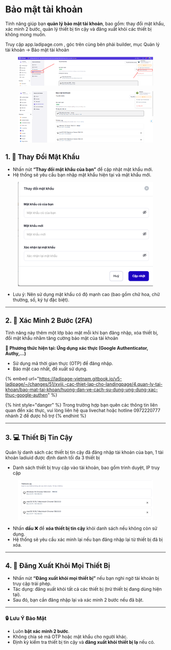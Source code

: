 # Bảo mật tài khoản

Tính năng  giúp bạn **quản lý bảo mật tài khoản**, bao gồm: thay đổi mật khẩu, xác minh 2 bước, quản lý thiết bị tin cậy và đăng xuất khỏi các thiết bị không mong muốn.

Truy cập app.ladipage.com , góc trên cùng bên phải builder, mục Quản lý tài khoản -> Bảo mật tài khoản



<figure><img src="../../../.gitbook/assets/image (3).png" alt=""><figcaption></figcaption></figure>

<figure><img src="../../../.gitbook/assets/image (1) (1).png" alt=""><figcaption></figcaption></figure>

## 1. 🔑 **Thay Đổi Mật Khẩu**

* Nhấn nút **“Thay đổi mật khẩu của bạn”** để cập nhật mật khẩu mới.
* Hệ thống sẽ yêu cầu bạn nhập mật khẩu hiện tại và mật khẩu mới.

<figure><img src="../../../.gitbook/assets/image (5).png" alt=""><figcaption></figcaption></figure>

* Lưu ý: Nên sử dụng mật khẩu có độ mạnh cao (bao gồm chữ hoa, chữ thường, số, ký tự đặc biệt).

***

## 2. 🔐 **Xác Minh 2 Bước (2FA)**

Tính năng này thêm một lớp bảo mật mỗi khi bạn đăng nhập, xóa thiết bị, đổi mật khẩu nhằm tăng cường bảo mật của tài khoản&#x20;

🔸 **Phương thức hiện tại:  Ứng dụng xác thực (Google Authenticator, Authy,...)**

* Sử dụng mã thời gian thực (OTP) để đăng nhập.
* Bảo mật cao nhất, đề xuất sử dụng.

{% embed url="https://ladipage-vietnam.gitbook.io/v5-ladipage/~/changes/51/xviii.-cac-thiet-lap-cho-landingpage/4.quan-ly-tai-khoan/bao-mat-tai-khoan/huong-dan-ve-cach-su-dung-ung-dung-xac-thuc-google-authen" %}

{% hint style="danger" %}
Trong trường hợp bạn quên các thông tin liên quan đến xác thực, vui lòng liên hệ qua livechat hoặc hotline 0972220777 nhánh 2 để được hỗ trợ&#x20;
{% endhint %}

***

## 3. 💻 **Thiết Bị Tin Cậy**

Quản lý danh sách các thiết bị tin cậy đã đăng nhập tài khoản của bạn, 1 tài khoản ladiuid được định danh tối đa 3 thiết bị

* Danh sách thiết bị truy cập vào tài khoản, bao gồm trình duyệt, IP truy cập&#x20;

<figure><img src="../../../.gitbook/assets/image (6).png" alt=""><figcaption></figcaption></figure>

* Nhấn **dấu ❌** để **xóa thiết bị tin cậy** khỏi danh sách nếu không còn sử dụng.
* Hệ thống sẽ yêu cầu xác minh lại nếu bạn đăng nhập lại từ thiết bị đã bị xóa.

***

## 4. 🚪 **Đăng Xuất Khỏi Mọi Thiết Bị**

* Nhấn nút **“Đăng xuất khỏi mọi thiết bị”** nếu bạn nghi ngờ tài khoản bị truy cập trái phép.
* Tác dụng: đăng xuất khỏi tất cả các thiết bị (trừ thiết bị đang dùng hiện tại).
* Sau đó, bạn cần đăng nhập lại và xác minh 2 bước nếu đã bật.

***

### 🔒 Lưu Ý Bảo Mật

* Luôn **bật xác minh 2 bước**.
* Không chia sẻ mã OTP hoặc mật khẩu cho người khác.
* Định kỳ kiểm tra thiết bị tin cậy và **đăng xuất khỏi thiết bị lạ** nếu có.
